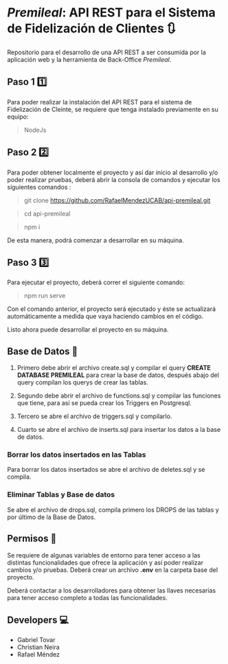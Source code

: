 # ***Premileal***: API REST para el Sistema de Fidelización de Clientes :arrows_clockwise:

Repositorio para el desarrollo de una API REST a ser consumida por la aplicación web y la herramienta de Back-Office *Premileal*.

## Paso 1 :one:

Para poder realizar la instalación del API REST para el sistema de Fidelización de Cleinte, se requiere que tenga instalado previamente en su equipo:

> NodeJs

## Paso 2 :two:

Para poder obtener localmente el proyecto y así dar inicio al desarrollo y/o poder realizar pruebas, deberá abrir la consola de comandos y ejecutar los siguientes comandos :
    
> git clone https://github.com/RafaelMendezUCAB/api-premileal.git

> cd api-premileal

> npm i

De esta manera, podrá comenzar a desarrollar en su máquina.

## Paso 3 :three:

Para ejecutar el proyecto, deberá correr el siguiente comando: 

> npm run serve

Con el comando anterior, el proyecto será ejecutado y éste se actualizará automáticamente a medida que vaya haciendo cambios en el código.

Listo ahora puede desarrollar el proyecto en su máquina.

## Base de Datos :floppy_disk:

1. Primero debe abrir el archivo create.sql y compilar el query **CREATE DATABASE PREMILEAL** para crear la base de datos, después abajo del query compilan los querys de crear las tablas.

2. Segundo debe abrir el archivo de functions.sql y compilar las funciones que tiene, para así se pueda crear los Triggers en Postgresql.

3. Tercero se abre el archivo de triggers.sql y compilarlo.

4. Cuarto se abre el archivo de inserts.sql para insertar los datos a la base de datos.

### Borrar los datos insertados en las Tablas 

Para borrar los datos insertados se abre el archivo de deletes.sql y se compila.

### Eliminar Tablas y Base de datos

Se abre el archivo de drops.sql, compila primero los DROPS de las tablas y por último de la Base de Datos.

## Permisos :closed_lock_with_key:

Se requiere de algunas variables de entorno para tener acceso a las distintas funcionalidades que ofrece la aplicación y así poder realizar cambios y/o pruebas. Deberá crear un archivo **.env** en la carpeta base del proyecto. 

Deberá contactar a los desarrolladores para obtener las llaves necesarias para tener acceso completo a todas las funcionalidades.

## Developers :computer:

- Gabriel Tovar 
- Christian Neira
- Rafael Méndez